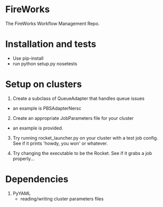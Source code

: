# FireWorks

The FireWorks Workflow Management Repo.

# Installation and tests
* Use pip-install
* run python setup.py nosetests

# Setup on clusters
1. Create a subclass of QueueAdapter that handles queue issues
- an example is PBSAdapterNersc

2. Create an appropriate JobParameters file for your cluster
- an example is provided.

3. Try running rocket_launcher.py on your cluster with a test job config. See if it prints 'howdy, you won' or whatever.

4. Try changing the executable to be the Rocket. See if it grabs a job properly...

# Dependencies

1. PyYAML
	* reading/writing cluster parameters files